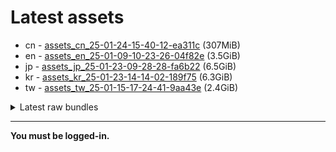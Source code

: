 # Latest assets
- cn - [assets_cn_25-01-24-15-40-12-ea311c](https://github.com/ArknightsAssets/NewAssets/actions/runs/13153173780/artifacts/2539231305) (307MiB)
- en - [assets_en_25-01-09-10-23-26-04f82e](https://github.com/ArknightsAssets/NewAssets/actions/runs/12814067522/artifacts/2442325698) (3.5GiB)
- jp - [assets_jp_25-01-23-09-28-28-fa6b22](https://github.com/ArknightsAssets/NewAssets/actions/runs/13191415700/artifacts/2551611714) (6.5GiB)
- kr - [assets_kr_25-01-23-14-14-02-189f75](https://github.com/ArknightsAssets/NewAssets/actions/runs/13191415700/artifacts/2551561995) (6.3GiB)
- tw - [assets_tw_25-01-15-17-24-41-9aa43e](https://github.com/ArknightsAssets/NewAssets/actions/runs/12863880954/artifacts/2455013490) (2.4GiB)

<details>
<summary>Latest raw bundles</summary>

- cn - [bundles_cn_25-01-24-15-40-12-ea311c](https://github.com/ArknightsAssets/NewAssets/actions/runs/13153173780/artifacts/2539231641) (85MiB)
- en - [bundles_en_25-01-09-10-23-26-04f82e](https://github.com/ArknightsAssets/NewAssets/actions/runs/12814067522/artifacts/2442327850) (669MiB)
- jp - [bundles_jp_25-01-23-09-28-28-fa6b22](https://github.com/ArknightsAssets/NewAssets/actions/runs/13191415700/artifacts/2551614446) (1.3GiB)
- kr - [bundles_kr_25-01-23-14-14-02-189f75](https://github.com/ArknightsAssets/NewAssets/actions/runs/13191415700/artifacts/2551564381) (1.3GiB)
- tw - [bundles_tw_25-01-15-17-24-41-9aa43e](https://github.com/ArknightsAssets/NewAssets/actions/runs/12863880954/artifacts/2455015258) (626MiB)

</details>

---

**You must be logged-in.**
